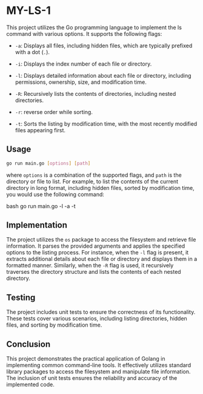 # MY-LS-1

This project utilizes the Go programming language to implement the ls command with various options. It supports the following flags:

* `-a`: Displays all files, including hidden files, which are typically prefixed with a dot (`.`).

* `-i`: Displays the index number of each file or directory.

* `-l`: Displays detailed information about each file or directory, including permissions, ownership, size, and modification time.

* `-R`: Recursively lists the contents of directories, including nested directories.

* `-r`: reverse order while sorting.

* `-t`: Sorts the listing by modification time, with the most recently modified files appearing first.


## Usage

```bash
go run main.go [options] [path]
```

where `options` is a combination of the supported flags, and `path` is the directory or file to list. For example, to list the contents of the current directory in long format, including hidden files, sorted by modification time, you would use the following command:

bash
go run main.go -l -a -t


## Implementation

The project utilizes the `os` package to access the filesystem and retrieve file information. It parses the provided arguments and applies the specified options to the listing process. For instance, when the `-l` flag is present, it extracts additional details about each file or directory and displays them in a formatted manner. Similarly, when the `-R` flag is used, it recursively traverses the directory structure and lists the contents of each nested directory.

## Testing

The project includes unit tests to ensure the correctness of its functionality. These tests cover various scenarios, including listing directories, hidden files, and sorting by modification time.

## Conclusion

This project demonstrates the practical application of Golang in implementing common command-line tools. It effectively utilizes standard library packages to access the filesystem and manipulate file information. The inclusion of unit tests ensures the reliability and accuracy of the implemented code.
